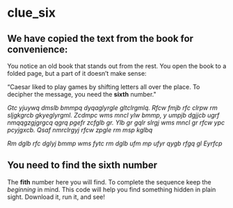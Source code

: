 # clue_six
## We have copied the text from the book for convenience:

You notice an old book that stands out from the rest. You open the book to a folded page, but a part of it doesn’t make sense:

“Caesar liked to play games by shifting letters all over the place. To decipher the message, you need the **sixth** number."

_Gtc yjuywq dmslb bmmpq dyqaglyrgle gltclrgmlq. Rfcw fmjb rfc clrpw rm sljgkgrcb gkyeglyrgml. Zcdmpc wms mncl ylw bmmp, y umpjb dgjjcb ugrf nmqqgzgjgrgcq qgrq pgefr zcfglb gr. Ylb gr gqlr slrgj wms mncl gr rfcw ypc pcyjgxcb. Qsaf nmrclrgyj rfcw zpgle rm msp kglbq_

_Rm dglb rfc dglyj bmmp wms fytc rm dglb ufm mp ufyr qygb rfgq gl Eyrfcp_

## You need to find the sixth number

The **fith** number here you will find. To complete the sequence keep the _beginning_ in mind. This code will help you find something hidden in plain sight. Download it, run it, and see!
